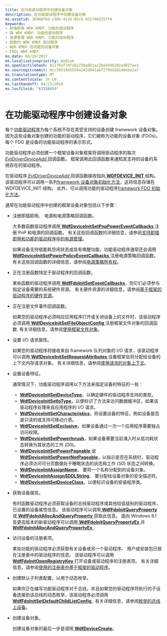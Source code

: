 ```yaml
---
title: 在功能驱动程序中创建设备对象
description: 在功能驱动程序中创建设备对象
ms.assetid: 3b988f6d-c50e-412d-85cb-031746535ff4
keywords:
- 即插即用 WDK KMDF，功能的驱动程序
- 插 WDK KMDF，功能的驱动程序
- 电源管理 WDK KMDF，功能的驱动程序
- 函数的 WDK KMDF 驱动程序
- WDK KMDF 的功能的设备对象
- FDOs WDK KMDF
ms.date: 04/20/2017
ms.localizationpriority: medium
ms.openlocfilehash: 821f0af74fe62250a0b1ac2bab94b102ad827ae1
ms.sourcegitcommit: 0cc5051945559a242d941a6f2799d161d8eba2a7
ms.translationtype: MT
ms.contentlocale: zh-CN
ms.lasthandoff: 04/23/2019
ms.locfileid: "63358459"
---
```

# <a name="creating-device-objects-in-a-function-driver"></a>在功能驱动程序中创建设备对象


每个[功能驱动程序](https://msdn.microsoft.com/library/windows/hardware/ff546516)为每个系统不存在其受支持的设备创建 framework 设备对象。 因为这些设备对象创建的功能的驱动程序，它们被称为功能的设备对象 (FDOs)。 每个 FDO 是设备的功能驱动程序的表示形式。

功能驱动程序必须创建一个框架设备对象框架将调用驱动程序的每次[ *EvtDriverDeviceAdd* ](https://msdn.microsoft.com/library/windows/hardware/ff541693)回调函数。 框架调用此回调函数来通知其支持的设备的系统存在的驱动程序。

在驱动程序[ *EvtDriverDeviceAdd* ](https://msdn.microsoft.com/library/windows/hardware/ff541693)回调函数接收指向[ **WDFDEVICE\_INIT** ](https://msdn.microsoft.com/library/windows/hardware/ff546951)结构。 该驱动程序可以调用一系列[framework 设备对象初始化方法](https://msdn.microsoft.com/library/windows/hardware/dn265631#device-init-methods)，这将信息存储在 WDFDEVICE\_INIT 结构。 此外，可以调用功能的驱动程序[framework FDO 初始化方法](https://msdn.microsoft.com/library/windows/hardware/dn265631#fdo-init-methods)。

通常在功能驱动程序中创建的框架设备对象包括以下步骤：

-   注册即插即用、 电源和电源策略回调函数。

    大多数函数驱动程序调用[ **WdfDeviceInitSetPnpPowerEventCallbacks** ](https://msdn.microsoft.com/library/windows/hardware/ff546135)注册 PnP 和电源的回调函数。 有关这些回调函数的详细信息，请参阅[支持即插即用和功能的驱动程序中的电源管理](supporting-pnp-and-power-management-in-function-drivers.md)。

    如果设备支持低能耗空闲状态或具有唤醒功能，功能驱动程序通常还会调用[ **WdfDeviceInitSetPowerPolicyEventCallbacks** ](https://msdn.microsoft.com/library/windows/hardware/ff546774)注册电源策略回调函数。 有关这些回调函数的详细信息，请参阅[电源策略所有权](power-policy-ownership.md)。

-   正在注册函数特定于驱动程序的回调函数。

    某些函数的驱动程序调用[ **WdfFdoInitSetEventCallbacks**](https://msdn.microsoft.com/library/windows/hardware/ff547268)，则它们必须参与指定设备需要的系统硬件资源。 有关硬件资源的详细信息，请参阅[基于框架的驱动程序的硬件资源](hardware-resources-for-kmdf-drivers.md)。

-   正在注册文件事件回调函数。

    如果您的驱动程序必须响应应用程序打开或关闭设备上的文件时，该驱动程序必须调用[ **WdfDeviceInitSetFileObjectConfig** ](https://msdn.microsoft.com/library/windows/hardware/ff546107)注册框架文件对象的回调函数. 有关详细信息，请参阅[使用框架文件对象](framework-file-objects.md)。

-   设置 I/O 请求属性。

    如果您的驱动程序将接收来自 framework 队列对象的 I/O 请求，该驱动程序可以调用[ **WdfDeviceInitSetRequestAttributes** ](https://msdn.microsoft.com/library/windows/hardware/ff546786)设置框架会将分配给设备的上下文内存请求对象。 有关详细信息，请参阅[使用请求的对象上下文](using-request-object-context.md)。

-   设置设备特征。

    通常情况下，功能驱动程序调用以下方法来指定设备的特征的一些：

    -   [**WdfDeviceInitSetDeviceType**](https://msdn.microsoft.com/library/windows/hardware/ff546090)，以确定硬件的驱动程序支持的类型。
    -   [**WdfDeviceInitSetIoType**](https://msdn.microsoft.com/library/windows/hardware/ff546128)，以便标识了方法来访问数据缓冲区，如果该驱动程序处理来自应用程序的 I/O 请求。
    -   [**WdfDeviceInitSetCharacteristics**](https://msdn.microsoft.com/library/windows/hardware/ff546074)，将设置设备的特征，例如设备是否是只读的或支持可移动介质。
    -   [**WdfDeviceInitSetExclusive**](https://msdn.microsoft.com/library/windows/hardware/ff546097)，如果设备通过一次一个应用程序需要独占访问权限。
    -   [**WdfDeviceInitSetPowerInrush**](https://msdn.microsoft.com/library/windows/hardware/ff546142)，如果设备需要当前涌入时从低功耗状态转换为其状态的工作 (D0)。
    -   [**WdfDeviceInitSetPowerPageable** ](https://msdn.microsoft.com/library/windows/hardware/ff546766)或[ **WdfDeviceInitSetPowerNotPageable**](https://msdn.microsoft.com/library/windows/hardware/ff546147)，以指示是否在系统时，驱动程序必须访问可分页数据处于睡眠状态的状态和工作 (S0) 状态之间转换。
    -   [**WdfDeviceInitAssignName**](https://msdn.microsoft.com/library/windows/hardware/ff546029)、 要将一个名称分配到的设备对象。
    -   [**WdfDeviceInitAssignSDDLString**](https://msdn.microsoft.com/library/windows/hardware/ff546035)、 要分配给设备对象的安全描述符。
    -   [**WdfDeviceInitSetDeviceClass**](https://msdn.microsoft.com/library/windows/hardware/ff546084)，以便标识设备的安装程序类。
-   获取设备属性。

    有时函数驱动程序必须获取设备的总线驱动程序或其他较低级别的驱动程序，已设置的设备属性信息。 该驱动程序可以调用[ **WdfFdoInitQueryProperty** ](https://msdn.microsoft.com/library/windows/hardware/ff547254)或[ **WdfFdoInitAllocAndQueryProperty** ](https://msdn.microsoft.com/library/windows/hardware/ff547239)获取此信息。 面向 Windows 8.1 及更高版本的新驱动程序可以调用[ **WdfFdoInitQueryPropertyEx** ](https://msdn.microsoft.com/library/windows/hardware/dn265613)并[ **WdfFdoInitAllocAndQueryPropertyEx** ](https://msdn.microsoft.com/library/windows/hardware/dn265612).

-   访问设备的注册表项。

    某些功能的驱动程序必须获取有关设备或另一个驱动程序、 用户或安装包已放在注册表中的驱动程序的信息。 该驱动程序可以调用[ **WdfFdoInitOpenRegistryKey** ](https://msdn.microsoft.com/library/windows/hardware/ff547249)打开设备或驱动程序的注册表项。 有关详细信息，请参阅[使用的注册表中基于框架的驱动程序](https://msdn.microsoft.com/library/windows/hardware/ff545562)。

-   创建默认子列表配置，以用于动态枚举。

    如果你正在编写功能驱动程序对于总线，并且如果您的驱动程序将执行的子设备连接到该总线的动态枚举，该驱动程序必须调用[ **WdfFdoInitSetDefaultChildListConfig** ](https://msdn.microsoft.com/library/windows/hardware/ff547258). 有关详细信息，请参阅[枚举的总线上设备](enumerating-the-devices-on-a-bus.md)。

-   创建设备对象。

    创建设备对象的最后一步是调用[ **WdfDeviceCreate**](https://msdn.microsoft.com/library/windows/hardware/ff545926)。

 

 





